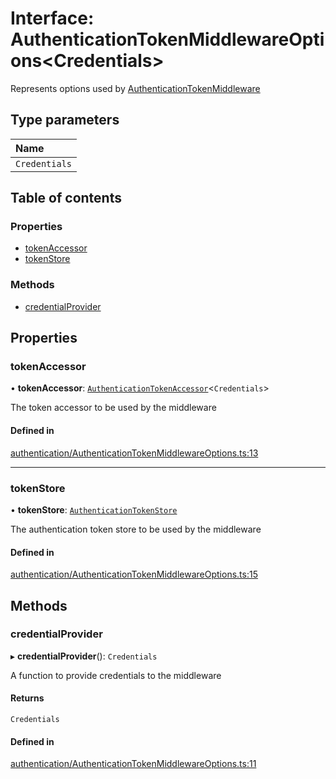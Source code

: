 # Interface: AuthenticationTokenMiddlewareOptions<Credentials\>

Represents options used by [AuthenticationTokenMiddleware](../wiki/Exports#authenticationtokenmiddleware)

## Type parameters

| Name |
| :------ |
| `Credentials` |

## Table of contents

### Properties

- [tokenAccessor](../wiki/AuthenticationTokenMiddlewareOptions#tokenaccessor)
- [tokenStore](../wiki/AuthenticationTokenMiddlewareOptions#tokenstore)

### Methods

- [credentialProvider](../wiki/AuthenticationTokenMiddlewareOptions#credentialprovider)

## Properties

### tokenAccessor

• **tokenAccessor**: [`AuthenticationTokenAccessor`](../wiki/AuthenticationTokenAccessor)<`Credentials`\>

The token accessor to be used by the middleware

#### Defined in

[authentication/AuthenticationTokenMiddlewareOptions.ts:13](https://github.com/flexbase-eng/http-client-middleware/blob/9e54f5b/src/authentication/AuthenticationTokenMiddlewareOptions.ts#L13)

___

### tokenStore

• **tokenStore**: [`AuthenticationTokenStore`](../wiki/AuthenticationTokenStore)

The authentication token store to be used by the middleware

#### Defined in

[authentication/AuthenticationTokenMiddlewareOptions.ts:15](https://github.com/flexbase-eng/http-client-middleware/blob/9e54f5b/src/authentication/AuthenticationTokenMiddlewareOptions.ts#L15)

## Methods

### credentialProvider

▸ **credentialProvider**(): `Credentials`

A function to provide credentials to the middleware

#### Returns

`Credentials`

#### Defined in

[authentication/AuthenticationTokenMiddlewareOptions.ts:11](https://github.com/flexbase-eng/http-client-middleware/blob/9e54f5b/src/authentication/AuthenticationTokenMiddlewareOptions.ts#L11)
